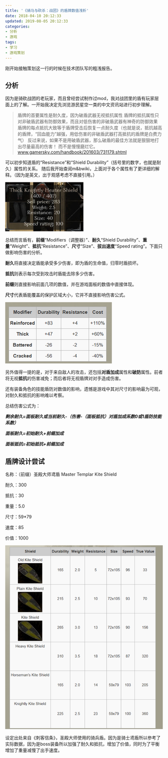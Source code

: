 ```yaml
---
title: '《骑马与砍杀：战团》的盾牌数值浅析'
date: 2018-04-10 20:12:33
updated: 2019-08-05 20:12:33
categories:
- 分析
- 游戏
tags:
- 学习
- 游戏策划
---
```


刚开始接触策划这一行的时候在技术团队写的粗浅报告。

<!--more-->
## 分析

因为是骑砍战团的老玩家，而且曾经尝试制作过mod，我对战团里的盾有玩家层面上的了解。一开始我决定先浏览游民星空一类的中文资讯站进行初步理解。

>盾牌的首要属性是耐久度，因为破盾武器无视抵抗属性
>盾牌的抵抗属性只对非破盾武器有防御效果，而且对低伤害的非破盾武器有神奇的防御效果
>盾牌的每点抵抗大致等于盾牌受击后恢复一点耐久度（也就是说，抵抗越高的盾牌，“回血能力”越强，用低伤害的非破盾武器打高抵抗的盾牌是白费力气）
>反过来说，如果不是用破盾武器，那么破盾的最佳方法就是狠狠地打出尽量最高的伤害！ 而不是慢慢磨烂它。
>www.gamersky.com/handbook/201603/731179.shtml

可以初步知道盾的“Resistance”和“Shield Durability”（括号里的数字，也就是耐久）属性的关系。
随后我开始查阅m&bwiki，上面对于各个属性有了更详细的解释。（因为是英文，出于观感考虑不直接引用。）

![盾数据](骑砍盾牌分析\01.png)

总结而言盾有，**前缀**“Modifiers（调整器）”、**耐久**“Shield Durability”、**重量**“Weight”、**抵抗**“Resistance”、**尺寸**“Size”、**拔出速度**“Speed rating”。下面只做影响伤害的分析。

**耐久**将直接决定盾能承受多少伤害，即为盾的生命值，归零时盾损坏。

**抵抗**则表示每次受到攻击时盾能去除多少伤害。

**前缀**则直接影响前面几项的数值，并在游戏面板的数值中直接体现。

**尺寸**代表盾能覆盖的保护区域大小，它并不直接影响伤害公式。

![前缀表](骑砍盾牌分析\02.png)

另外值得一提的是，对于来自敌人的攻击，还包括**对盾加成**属性和**破防**属性。前者将无视**抵抗**的伤害减免；而后者将无视盾牌对对手造成伤害。

还有装备角色的技能盾防对数值的影响，遗憾是游戏中其对尺寸的影响最为可观，对耐久和抵抗的影响难以考察。

总结伤害公式为：

***剩余耐久=面板耐久或当前耐久-（伤害-（面板抵抗）*对盾加成系数0或1*盾防技能系数）***

***面板耐久=初始耐久+前缀加成***

***面板抵抗=初始抵抗+前缀加成***

## 盾牌设计尝试

名称：（前缀）圣殿大师鸢盾 Master Templar Kite Shield

耐久：300

抵抗：30

重量：5.0

尺寸：59\*79

速度：85

价值：1000

![鸢盾](骑砍盾牌分析\03.png)

设定出处来自《刺客信条》，圣殿大师使用的骑兵盾。因为是骑士鸢盾所以参考了实际数据，因为是boss装备所以加强了耐久和抵抗，增加了价值，同时为了平衡增加了重量减慢了出手速度。